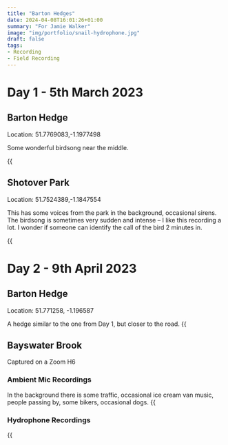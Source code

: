 ```yaml
---
title: "Barton Hedges"
date: 2024-04-08T16:01:26+01:00
summary: "For Jamie Walker"
image: "img/portfolio/snail-hydrophone.jpg"
draft: false
tags:
- Recording
- Field Recording
---
```



# Day 1 - 5th March 2023
## Barton Hedge
Location: 51.7769083,-1.1977498

Some wonderful birdsong near the middle.

{{<audio src="audio/barton/Barton Hedge, Day 1, 51.7769083,-1.1977498. H2n, Rough Long Cut, Most Voices Removed, Master.mp3">}}


## Shotover Park
Location: 51.7524389,-1.1847554

This has some voices from the park in the background, occasional sirens. The birdsong is sometimes very sudden and intense – I like this recording a lot.
I wonder if someone can identify the call of the bird 2 minutes in.



{{<audio src="audio/barton/Shotover Park, Day 1, 51.7524389,-1.1847554, H2n, Rough Cut - Some voices and sirens in distance, occasional intense birds, Master.mp3" >}}

# Day 2 - 9th April 2023

## Barton Hedge
Location: 51.771258, -1.196587

A hedge similar to the one from Day 1, but closer to the road.
{{<audio src="audio/barton/Barton Hedge, Afternoon, 51.771258, -1.196587, R_Rough Trim_Master.mp3">}}

## Bayswater Brook

Captured on a Zoom H6




### Ambient Mic Recordings

In the background there is some traffic, occasional ice cream van music, people passing by, some bikers, occasional dogs.
{{<audio src="audio/barton/Bayswater Brook, 09-04-2023_Water Flowing, Position 1, Birdsong Develops Towards End_Stereo.mp3">}}



### Hydrophone Recordings

{{<audio src="audio/barton/Bayswater Brook, 09-04-2023_Water Flowing, Position 1, Long Take_Hydrophone.mp3">}}
{{<audio src="audio/barton/Bayswater Brook, 09-04-2023_Water Running Deeper, Position 2, Thicker_Hydrophone.mp3">}}
{{<audio src="audio/barton/Bayswater Brook, 09-04-2023_Water Tinkling at Surface, Position 2, Short_Hydrophone.mp3">}}
